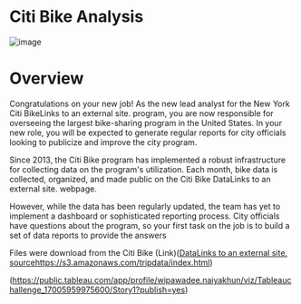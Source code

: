 # Citi Bike Analysis 

![image](https://github.com/wnaiyakhu/citi_bike/assets/136635119/d10fbc14-3d4d-4a21-a826-6019c690a787)

# Overview

Congratulations on your new job! As the new lead analyst for the New York Citi BikeLinks to an external site. program, you are now responsible for overseeing the largest bike-sharing program in the United States. In your new role, you will be expected to generate regular reports for city officials looking to publicize and improve the city program.

Since 2013, the Citi Bike program has implemented a robust infrastructure for collecting data on the program's utilization. Each month, bike data is collected, organized, and made public on the Citi Bike DataLinks to an external site. webpage.

However, while the data has been regularly updated, the team has yet to implement a dashboard or sophisticated reporting process. City officials have questions about the program, so your first task on the job is to build a set of data reports to provide the answers

Files were download from the Citi Bike (Link)([DataLinks to an external site. source](https://s3.amazonaws.com/tripdata/index.html)https://s3.amazonaws.com/tripdata/index.html)


(https://public.tableau.com/app/profile/wipawadee.naiyakhun/viz/Tableauchallenge_17005959975600/Story1?publish=yes)
